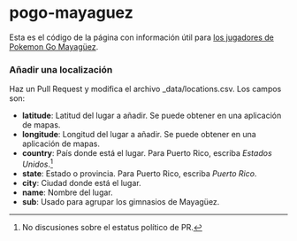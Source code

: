 # pogo-mayaguez

Esta es el código de la página con información útil para [los jugadores de Pokemon Go Mayagüez](https://zen-knuth-02f3a8.netlify.com/maya.html). 

### Añadir una localización

Haz un Pull Request y modifica el archivo \_data/locations.csv. Los campos son:

- **latitude**: Latitud del lugar a añadir. Se puede obtener en una aplicación de mapas. 
- **longitude**: Longitud del lugar a añadir. Se puede obtener en una aplicación de mapas. 
- **country**: País donde está el lugar. Para Puerto Rico, escriba _Estados Unidos_.[^1]
- **state**: Estado o provincia. Para Puerto Rico, escriba _Puerto Rico_.
- **city**: Ciudad donde está el lugar.
- **name**: Nombre del lugar.
- **sub**: Usado para agrupar los gimnasios de Mayagüez.

[^1]: No discusiones sobre el estatus político de PR.
